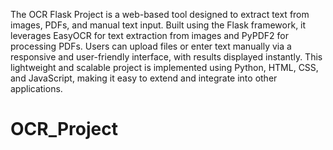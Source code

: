 The OCR Flask Project is a web-based tool designed to extract text from images, PDFs, and manual text input. Built using the Flask framework, it leverages EasyOCR for text extraction from images and PyPDF2 for processing PDFs. Users can upload files or enter text manually via a responsive and user-friendly interface, with results displayed instantly. This lightweight and scalable project is implemented using Python, HTML, CSS, and JavaScript, making it easy to extend and integrate into other applications.
# OCR_Project
